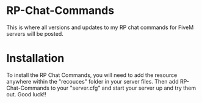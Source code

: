 # RP-Chat-Commands
This is where all versions and updates to my RP chat commands for FiveM servers will be posted. 
# Installation
To install the RP Chat Commands, you will need to add the resource anywhere within the "recouces" folder in your server files. Then add RP-Chat-Commands to your "server.cfg" and start your server up and try them out. Good luck!!
